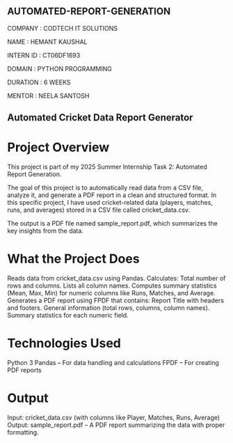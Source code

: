 ## AUTOMATED-REPORT-GENERATION

COMPANY : CODTECH IT SOLUTIONS

NAME : HEMANT KAUSHAL

INTERN ID : CT06DF1693

DOMAIN : PYTHON PROGRAMMING

DURATION : 6 WEEKS

MENTOR : NEELA SANTOSH



## Automated Cricket Data Report Generator

# Project Overview
This project is part of my 2025 Summer Internship Task 2: Automated Report Generation.

The goal of this project is to automatically read data from a CSV file, analyze it, and generate a PDF report in a clean and structured format.
In this specific project, I have used cricket-related data (players, matches, runs, and averages) stored in a CSV file called cricket_data.csv.

The output is a PDF file named sample_report.pdf, which summarizes the key insights from the data.


# What the Project Does
Reads data from cricket_data.csv using Pandas.
Calculates:
Total number of rows and columns.
Lists all column names.
Computes summary statistics (Mean, Max, Min) for numeric columns like Runs, Matches, and Average.
Generates a PDF report using FPDF that contains:
Report Title with headers and footers.
General information (total rows, columns, column names).
Summary statistics for each numeric field.


# Technologies Used
Python 3
Pandas – For data handling and calculations
FPDF – For creating PDF reports


# Output
Input: cricket_data.csv (with columns like Player, Matches, Runs, Average)
Output: sample_report.pdf – A PDF report summarizing the data with proper formatting.
